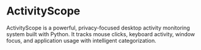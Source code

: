 # ActivityScope
ActivityScope is a powerful, privacy-focused desktop activity monitoring system  built with Python. It tracks mouse clicks, keyboard activity, window focus, and  application usage with intelligent categorization.
